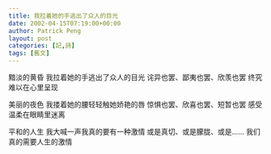 ```yaml
---
title: 我拉着她的手逃出了众人的目光
date: 2002-04-15T07:19:00+00:00
author: Patrick Peng
layout: post
categories: [記,詩]
tags: [舊文]
---
```

黯淡的黄昏
我拉着她的手逃出了众人的目光
诧异也罢、鄙夷也罢、欣羡也罢
终究难以在心里呈现

美丽的夜色
我搂着她的腰轻轻触她娇艳的唇
惊惧也罢、欣喜也罢、短暂也罢
感受温柔在眼睛里迷离

平和的人生
我大喊一声我真的要有一种激情
或是真切、或是朦胧、或是……
我们真的需要人生的激情